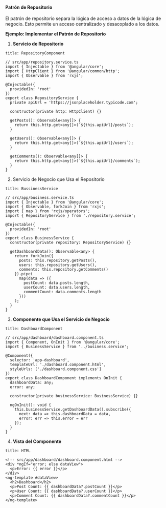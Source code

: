 
#### Patrón de Repositorio

El patrón de repositorio separa la lógica de acceso a datos de la lógica de negocio. Esto permite un acceso centralizado y desacoplado a los datos.

**Ejemplo: Implementar el Patrón de Repositorio**

1. **Servicio de Repositorio**

```ad-important
title: RepositoryComponent
```
```
// src/app/repository.service.ts
import { Injectable } from '@angular/core';
import { HttpClient } from '@angular/common/http';
import { Observable } from 'rxjs';

@Injectable({
  providedIn: 'root'
})
export class RepositoryService {
  private apiUrl = 'https://jsonplaceholder.typicode.com';

  constructor(private http: HttpClient) {}

  getPosts(): Observable<any[]> {
    return this.http.get<any[]>(`${this.apiUrl}/posts`);
  }

  getUsers(): Observable<any[]> {
    return this.http.get<any[]>(`${this.apiUrl}/users`);
  }

  getComments(): Observable<any[]> {
    return this.http.get<any[]>(`${this.apiUrl}/comments`);
  }
}
```

2. Servicio de Negocio que Usa el Repositorio

```ad-info
title: BussinessService
```
```
// src/app/business.service.ts
import { Injectable } from '@angular/core';
import { Observable, forkJoin } from 'rxjs';
import { map } from 'rxjs/operators';
import { RepositoryService } from './repository.service';

@Injectable({
  providedIn: 'root'
})
export class BusinessService {
  constructor(private repository: RepositoryService) {}

  getDashboardData(): Observable<any> {
    return forkJoin({
      posts: this.repository.getPosts(),
      users: this.repository.getUsers(),
      comments: this.repository.getComments()
    }).pipe(
      map(data => ({
        postCount: data.posts.length,
        userCount: data.users.length,
        commentCount: data.comments.length
      }))
    );
  }
}
```

3. **Componente que Usa el Servicio de Negocio**

```ad-info
title: DashboardComponent
```
```
// src/app/dashboard/dashboard.component.ts
import { Component, OnInit } from '@angular/core';
import { BusinessService } from '../business.service';

@Component({
  selector: 'app-dashboard',
  templateUrl: './dashboard.component.html',
  styleUrls: ['./dashboard.component.css']
})
export class DashboardComponent implements OnInit {
  dashboardData: any;
  error: any;

  constructor(private businessService: BusinessService) {}

  ngOnInit(): void {
    this.businessService.getDashboardData().subscribe({
      next: data => this.dashboardData = data,
      error: err => this.error = err
    });
  }
}
```

4. **Vista del Componente**

```ad-info
title: HTML
```
```
<!-- src/app/dashboard/dashboard.component.html -->
<div *ngIf="error; else dataView">
  <p>Error: {{ error }}</p>
</div>
<ng-template #dataView>
  <h2>Dashboard</h2>
  <p>Post Count: {{ dashboardData?.postCount }}</p>
  <p>User Count: {{ dashboardData?.userCount }}</p>
  <p>Comment Count: {{ dashboardData?.commentCount }}</p>
</ng-template>
```
